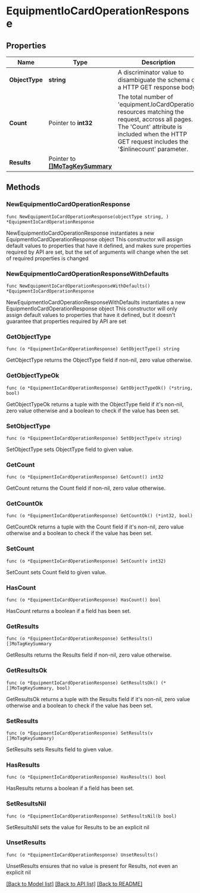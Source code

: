 # EquipmentIoCardOperationResponse

## Properties

Name | Type | Description | Notes
------------ | ------------- | ------------- | -------------
**ObjectType** | **string** | A discriminator value to disambiguate the schema of a HTTP GET response body. | 
**Count** | Pointer to **int32** | The total number of &#39;equipment.IoCardOperation&#39; resources matching the request, accross all pages. The &#39;Count&#39; attribute is included when the HTTP GET request includes the &#39;$inlinecount&#39; parameter. | [optional] 
**Results** | Pointer to [**[]MoTagKeySummary**](MoTagKeySummary.md) |  | [optional] 

## Methods

### NewEquipmentIoCardOperationResponse

`func NewEquipmentIoCardOperationResponse(objectType string, ) *EquipmentIoCardOperationResponse`

NewEquipmentIoCardOperationResponse instantiates a new EquipmentIoCardOperationResponse object
This constructor will assign default values to properties that have it defined,
and makes sure properties required by API are set, but the set of arguments
will change when the set of required properties is changed

### NewEquipmentIoCardOperationResponseWithDefaults

`func NewEquipmentIoCardOperationResponseWithDefaults() *EquipmentIoCardOperationResponse`

NewEquipmentIoCardOperationResponseWithDefaults instantiates a new EquipmentIoCardOperationResponse object
This constructor will only assign default values to properties that have it defined,
but it doesn't guarantee that properties required by API are set

### GetObjectType

`func (o *EquipmentIoCardOperationResponse) GetObjectType() string`

GetObjectType returns the ObjectType field if non-nil, zero value otherwise.

### GetObjectTypeOk

`func (o *EquipmentIoCardOperationResponse) GetObjectTypeOk() (*string, bool)`

GetObjectTypeOk returns a tuple with the ObjectType field if it's non-nil, zero value otherwise
and a boolean to check if the value has been set.

### SetObjectType

`func (o *EquipmentIoCardOperationResponse) SetObjectType(v string)`

SetObjectType sets ObjectType field to given value.


### GetCount

`func (o *EquipmentIoCardOperationResponse) GetCount() int32`

GetCount returns the Count field if non-nil, zero value otherwise.

### GetCountOk

`func (o *EquipmentIoCardOperationResponse) GetCountOk() (*int32, bool)`

GetCountOk returns a tuple with the Count field if it's non-nil, zero value otherwise
and a boolean to check if the value has been set.

### SetCount

`func (o *EquipmentIoCardOperationResponse) SetCount(v int32)`

SetCount sets Count field to given value.

### HasCount

`func (o *EquipmentIoCardOperationResponse) HasCount() bool`

HasCount returns a boolean if a field has been set.

### GetResults

`func (o *EquipmentIoCardOperationResponse) GetResults() []MoTagKeySummary`

GetResults returns the Results field if non-nil, zero value otherwise.

### GetResultsOk

`func (o *EquipmentIoCardOperationResponse) GetResultsOk() (*[]MoTagKeySummary, bool)`

GetResultsOk returns a tuple with the Results field if it's non-nil, zero value otherwise
and a boolean to check if the value has been set.

### SetResults

`func (o *EquipmentIoCardOperationResponse) SetResults(v []MoTagKeySummary)`

SetResults sets Results field to given value.

### HasResults

`func (o *EquipmentIoCardOperationResponse) HasResults() bool`

HasResults returns a boolean if a field has been set.

### SetResultsNil

`func (o *EquipmentIoCardOperationResponse) SetResultsNil(b bool)`

 SetResultsNil sets the value for Results to be an explicit nil

### UnsetResults
`func (o *EquipmentIoCardOperationResponse) UnsetResults()`

UnsetResults ensures that no value is present for Results, not even an explicit nil

[[Back to Model list]](../README.md#documentation-for-models) [[Back to API list]](../README.md#documentation-for-api-endpoints) [[Back to README]](../README.md)


